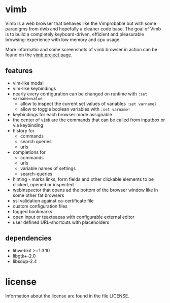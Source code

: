 # vimb
Vimb is a web browser that behaves like the Vimprobable but with some
paradigms from dwb and hopefully a cleaner code base. The goal of Vimb is to
build a completely keyboard-driven, efficient and pleasurable
browsing-experience with low memory and cpu usage.

More informatio and some screenshots of vimb browser in action can be found on
the [vimb project page][vimb].

## features
- vim-like modal
- vim-like keybindings
- nearly every configuration can be changed on runtime with `:set varname=value`
  - allow to inspect the current set values of variables `:set varname?`
  - allow to toggle boolean variables with `:set varname!`
- keybindings for each browser mode assignable
- the center of `vimb` are the commands that can be called from inputbox or
  via keybinding
- history for
  - commands
  - search queries
  - urls
- completions for
  - commands
  - urls
  - variable names of settings
  - search-queries
- hinting - marks links, form fields and other clickable elements to be
  clicked, opened or inspected
- webinspector that opens ad the bottom of the browser window like in some
  other fat browsers
- ssl validation against ca-certificate file
- custom configuration files
- tagged bookmarks
- open input or teaxteaeas with configurable external editor
- user defined URL-shortcuts with placeholders

## dependencies
- libwebkit >=1.3.10
- libgtk+-2.0
- libsoup-2.4

# license
Information about the license are found in the file LICENSE.

[vimb]: http://fanglingsu.github.io/vimb/ "vimb - vim-like webkit browser project page"
